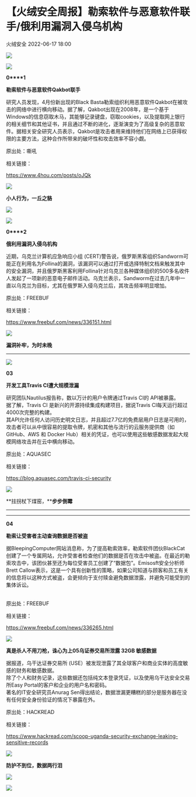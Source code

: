 #  【火绒安全周报】勒索软件与恶意软件联手/俄利用漏洞入侵乌机构   
 火绒安全   2022-06-17 18:00  
  
![](https://mmbiz.qpic.cn/sz_mmbiz_jpg/0icdicRft8tz6VWnL1V3HN09ojUSefInDQvHZibyPUZuSLmTspduJRAZvRsV9haBQEZrBw63icImjweKT35wFXUMCQ/640?wx_fmt=jpeg "")  
  
  
![](https://mmbiz.qpic.cn/sz_mmbiz_png/0icdicRft8tz6VWnL1V3HN09ojUSefInDQQHUxJxXFib5NmSTN7icmz1u0nmL6bkian7lMoW8t7sszfs4icF6Zc7TEibA/640?wx_fmt=png "")  
  
**0****1**  
  
**勒索软件与恶意软件Qakbot联手**  
  
  
研究人员发现，4月份新出现的Black
Basta勒索组织利用恶意软件Qakbot在被攻击的网络中进行横向移动。据了解，Qakbot出现在2008年，是一个基于Windows的信息窃取木马，其能够记录键盘，窃取cookies，以及提取网上银行的相关细节和其他证书，并且通过不断的进化，逐渐演变为了高级复杂的恶意软件。据相关安全研究人员表示，Qakbot是攻击者用来维持他们在网络上已获得权限的主要方法，这种合作所带来的破坏性和攻击效率不容小觑。  
  
  
原出处：嘶吼  
  
相关链接：  
  
https://www.4hou.com/posts/oJQk  
  
  
![](https://mmbiz.qpic.cn/sz_mmbiz_jpg/0icdicRft8tz7YQwNIBIklsvP1Gv1xBKlrk2s9NJBB7WVS4crTibEBiajx8G3YJIKQeCBYOUTCG1pq34zhgRFov1tw/640?wx_fmt=jpeg "")  
  
  
**小人行为，一丘之貉**  
  
![](https://mmbiz.qpic.cn/sz_mmbiz_png/0icdicRft8tz6VWnL1V3HN09ojUSefInDQ5qUoQ8uO8ZOZ6n8f9TfK4U3HI2cmwF17HWpzQMJNsFicqV5vqXTQR2Q/640?wx_fmt=png "")  
  
  
  
  
![](https://mmbiz.qpic.cn/sz_mmbiz_png/0icdicRft8tz6VWnL1V3HN09ojUSefInDQdQE7HSOToOnX66eTGyEpsyq0vWPwMqfsf68AEEKptAjyIfARtILWcg/640?wx_fmt=png "")  
  
**0****2**  
  
**俄利用漏洞入侵乌机构**  
  
  
近期，乌克兰计算机应急响应小组 (CERT)警告说，俄罗斯黑客组织Sandworm可能正在利用名为Follina的漏洞，该漏洞可以通过打开或选择特制文档来触发其中的安全漏洞，并且俄罗斯黑客利用Follina针对乌克兰各种媒体组织的500多名收件人发起了一项新的恶意电子邮件活动。乌克兰表示，Sandworm在过去几年中一直以乌克兰为目标，尤其在俄罗斯入侵乌克兰后，其攻击频率明显增加。  
  
原出处：FREEBUF  
  
相关链接：  
  
https://www.freebuf.com/news/336151.html  
  
  
![](https://mmbiz.qpic.cn/sz_mmbiz_jpg/0icdicRft8tz7YQwNIBIklsvP1Gv1xBKlrk2s9NJBB7WVS4crTibEBiajx8G3YJIKQeCBYOUTCG1pq34zhgRFov1tw/640?wx_fmt=jpeg "")  
  
  
**漏洞补牢，为时未晚**  
  
****  
  
  
  
![](https://mmbiz.qpic.cn/sz_mmbiz_png/0icdicRft8tz6VWnL1V3HN09ojUSefInDQKU7ybt7yicuUDSuxresRJp7swX1bOcLAf4fNlhZ42LbGcicBLMlEF3ZA/640?wx_fmt=png "")  
  
**03**  
  
**开发工具Travis CI遭大规模泄漏**  
  
  
研究团队Nautilus报告称，数以万计的用户令牌通过Travis CI的 API被暴露。  
据了解，Travis
CI 是新兴的开源持续集成构建项目，据说Travis CI每天运行超过4000次完整的构建。  
其API允许任何人访问历史明文日志，并且超过7.7亿的免费层用户日志是可用的，攻击者可以从中很容易的提取令牌，机密和其他与流行的云服务提供商（如 GitHub、AWS 和 Docker
Hub）相关的凭证，也可以使用这些敏感数据发起大规模网络攻击并在云中横向移动。  
  
  
原出处：AQUASEC  
  
相关链接：  
  
https://blog.aquasec.com/travis-ci-security  
  
  
![](https://mmbiz.qpic.cn/sz_mmbiz_jpg/0icdicRft8tz7YQwNIBIklsvP1Gv1xBKlrk2s9NJBB7WVS4crTibEBiajx8G3YJIKQeCBYOUTCG1pq34zhgRFov1tw/640?wx_fmt=jpeg "")  
  
  
**拄拐杖下煤窑，****步步倒霉**  
  
****  
  
  
****  
**04**  
  
**勒索让受害者主动查询数据是否被盗**  
  
  
据BleepingComputer网站消息称，为了提高勒索效率，勒索软件团伙BlackCat创建了一个专属网站，允许受害者检查他们的数据是否在攻击中被盗。在最近的勒索攻击中，该团伙甚至还为每位受害员工创建了“数据包”。Emisosft安全分析师 Brett Callow表示，这是一个具有创新性的策略，如果公司知道与顾客和员工有关的信息将以这种方式被盗，会更倾向于支付赎金避免数据泄露，并避免可能受到的集体诉讼。  
   
  
  
原出处：FREEBUF  
  
相关链接：  
  
https://www.freebuf.com/news/336265.html  
  
  
![](https://mmbiz.qpic.cn/sz_mmbiz_jpg/0icdicRft8tz7YQwNIBIklsvP1Gv1xBKlrk2s9NJBB7WVS4crTibEBiajx8G3YJIKQeCBYOUTCG1pq34zhgRFov1tw/640?wx_fmt=jpeg "")  
  
**真是杀人不用刀枪，诛心为上05乌证券交易所泄露 32GB 敏感数据**  
  
据报道，乌干达证券交易所 (USE）被发现泄露了其全球客户和商业实体的高度敏感的财务和敏感数据。  
除了个人和财务记录，这些数据还包括纯文本登录凭证，以及使用乌干达安全交易所Easy Portal的客户和企业的用户名和密码。  
著名的IT安全研究员Anurag Sen得出结论，数据泄漏更糟糕的部分是服务器在没有任何安全身份验证的情况下暴露在外。  
  
  
原出处：HACKREAD  
  
相关链接：  
  
https://www.hackread.com/scoop-uganda-security-exchange-leaking-sensitive-records  
  
  
![](https://mmbiz.qpic.cn/sz_mmbiz_jpg/0icdicRft8tz7YQwNIBIklsvP1Gv1xBKlrk2s9NJBB7WVS4crTibEBiajx8G3YJIKQeCBYOUTCG1pq34zhgRFov1tw/640?wx_fmt=jpeg "")  
  
  
**防护不到位，数据两行泪**  
  
![](https://mmbiz.qpic.cn/sz_mmbiz_png/0icdicRft8tz6VWnL1V3HN09ojUSefInDQex89KJCPypX0AicwKQpCnOPYVTsAQUYUIJ81QPOGqDNcdiaIwPibfDEiaA/640?wx_fmt=png "")  
  
  
![](https://mmbiz.qpic.cn/sz_mmbiz_jpg/0icdicRft8tz7X3x6RY86SJIhC9nbUo2Pm6lpjib0FtvL0EhLaDGzzI69QXEGLZhE3AdBlvEtjcozyUux5UcicLRXA/640?wx_fmt=jpeg "")  
  
